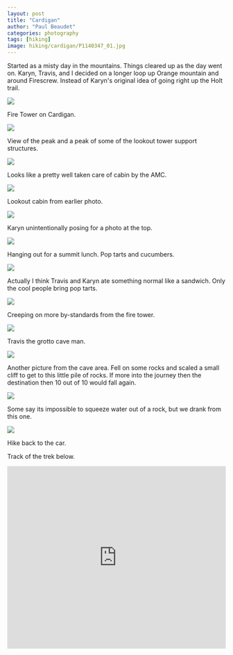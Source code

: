 ```yaml
---
layout: post
title: "Cardigan"
author: "Paul Beaudet"
categories: photography
tags: [hiking]
image: hiking/cardigan/P1140347_01.jpg
---
```


Started as a misty day in the mountains. Things cleared up as the day went on. Karyn, Travis, and I decided on a longer loop up Orange mountain and around Firescrew. Instead of Karyn's original idea of going right up the Holt trail.

![](/assets/img/hiking/cardigan/P1140275.jpg)

Fire Tower on Cardigan.

![](/assets/img/hiking/cardigan/P1140280.jpg)

View of the peak and a peak of some of the lookout tower support structures.

![](/assets/img/hiking/cardigan/P1140281.jpg)

Looks like a pretty well taken care of cabin by the AMC.

![](/assets/img/hiking/cardigan/P1140283.jpg)

Lookout cabin from earlier photo.

![](/assets/img/hiking/cardigan/P1140345.jpg)

Karyn unintentionally posing for a photo at the top.

![](/assets/img/hiking/cardigan/P1140354.jpg)

Hanging out for a summit lunch. Pop tarts and cucumbers.

![](/assets/img/hiking/cardigan/P1140355.jpg)

Actually I think Travis and Karyn ate something normal like a sandwich. Only the cool people bring pop tarts.

![](/assets/img/hiking/cardigan/P1140356.jpg)

Creeping on more by-standards from the fire tower.

![](/assets/img/hiking/cardigan/P1140361.jpg)

Travis the grotto cave man.

![](/assets/img/hiking/cardigan/P1140362.jpg)

Another picture from the cave area. Fell on some rocks and scaled a small cliff to get to this little pile of rocks. If more into the journey then the destination then 10 out of 10 would fall again.

![](/assets/img/hiking/cardigan/P1140459.jpg)

Some say its impossible to squeeze water out of a rock, but we drank from this one.

![](/assets/img/hiking/cardigan/P1140461.jpg)

Hike back to the car.

Track of the trek below.

<iframe src='https://www.gaiagps.com/public/wuSFtWEE8yaoVJTBx5bfuNgY?embed=True' style='border:none; overflow-y: hidden; background-color:white; min-width: 320px; max-width:1280px; width:100%; height: 420px;' scrolling='no' seamless='seamless'></iframe>

